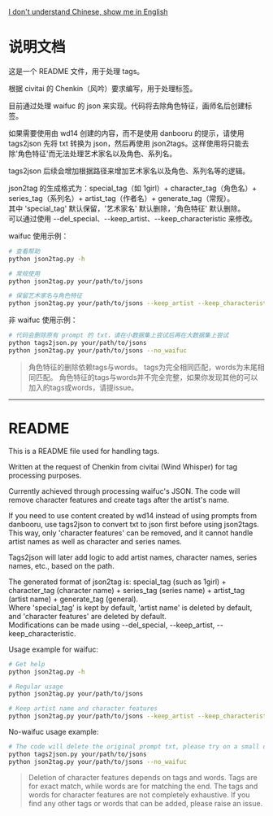 [I don't understand Chinese, show me in English](#README)
# 说明文档

这是一个 README 文件，用于处理 tags。

根据 civitai 的 Chenkin（风吟）要求编写，用于处理标签。

目前通过处理 waifuc 的 json 来实现。代码将去除角色特征，画师名后创建标签。

如果需要使用由 wd14 创建的内容，而不是使用 danbooru 的提示，请使用 tags2json 先将 txt 转换为 json，然后再使用 json2tags。这样使用将只能去除'角色特征'而无法处理艺术家名以及角色、系列名。

tags2json 后续会增加根据路径来增加艺术家名以及角色、系列名等的逻辑。

json2tag 的生成格式为：special_tag（如 1girl）+ character_tag（角色名）+ series_tag（系列名）+ artist_tag（作者名）+ generate_tag（常规）。  
其中 'special_tag' 默认保留，'艺术家名' 默认删除，'角色特征' 默认删除。  
可以通过使用 --del_special、--keep_artist、--keep_characteristic 来修改。

waifuc 使用示例：
```bash
# 查看帮助
python json2tag.py -h

# 常规使用
python json2tag.py your/path/to/jsons

# 保留艺术家名与角色特征
python json2tag.py your/path/to/jsons --keep_artist --keep_characteristic
```

非 waifuc 使用示例：
```bash
# 代码会删除原有 prompt 的 txt，请在小数据集上尝试后再在大数据集上尝试
python tags2json.py your/path/to/jsons
python json2tag.py your/path/to/jsons --no_waifuc
```

> 角色特征的删除依赖tags与words。
> tags为完全相同匹配，words为末尾相同匹配。
> 角色特征的tags与words并不完全完整，如果你发现其他的可以加入的tags或words，请提issue。

---
# README

This is a README file used for handling tags.

Written at the request of Chenkin from civitai (Wind Whisper) for tag processing purposes.

Currently achieved through processing waifuc's JSON. The code will remove character features and create tags after the artist's name.

If you need to use content created by wd14 instead of using prompts from danbooru, use tags2json to convert txt to json first before using json2tags. This way, only 'character features' can be removed, and it cannot handle artist names as well as character and series names.

Tags2json will later add logic to add artist names, character names, series names, etc., based on the path.

The generated format of json2tag is: special_tag (such as 1girl) + character_tag (character name) + series_tag (series name) + artist_tag (artist name) + generate_tag (general).  
Where 'special_tag' is kept by default, 'artist name' is deleted by default, and 'character features' are deleted by default.  
Modifications can be made using --del_special, --keep_artist, --keep_characteristic.

Usage example for waifuc:
```bash
# Get help
python json2tag.py -h

# Regular usage
python json2tag.py your/path/to/jsons

# Keep artist name and character features
python json2tag.py your/path/to/jsons --keep_artist --keep_characteristic
```

No-waifuc usage example:
```bash
# The code will delete the original prompt txt, please try on a small dataset first before trying on a large dataset
python tags2json.py your/path/to/jsons
python json2tag.py your/path/to/jsons --no_waifuc
```

> Deletion of character features depends on tags and words. Tags are for exact match, while words are for matching the end.
> The tags and words for character features are not completely exhaustive. If you find any other tags or words that can be added, please raise an issue.
